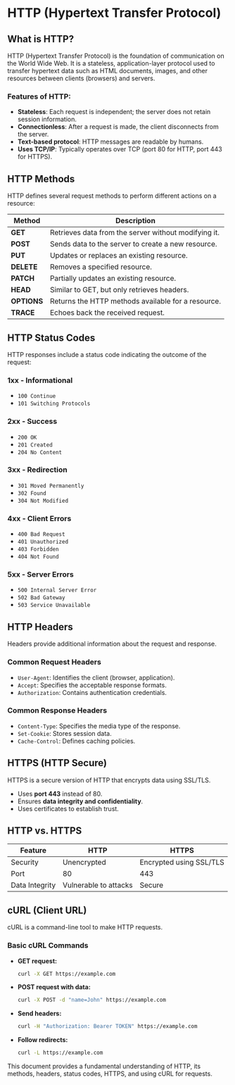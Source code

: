 # HTTP (Hypertext Transfer Protocol)

## What is HTTP?
HTTP (Hypertext Transfer Protocol) is the foundation of communication on the World Wide Web. It is a stateless, application-layer protocol used to transfer hypertext data such as HTML documents, images, and other resources between clients (browsers) and servers.

### Features of HTTP:
- **Stateless**: Each request is independent; the server does not retain session information.
- **Connectionless**: After a request is made, the client disconnects from the server.
- **Text-based protocol**: HTTP messages are readable by humans.
- **Uses TCP/IP**: Typically operates over TCP (port 80 for HTTP, port 443 for HTTPS).

## HTTP Methods
HTTP defines several request methods to perform different actions on a resource:

| Method  | Description |
|---------|-------------|
| **GET** | Retrieves data from the server without modifying it. |
| **POST** | Sends data to the server to create a new resource. |
| **PUT** | Updates or replaces an existing resource. |
| **DELETE** | Removes a specified resource. |
| **PATCH** | Partially updates an existing resource. |
| **HEAD** | Similar to GET, but only retrieves headers. |
| **OPTIONS** | Returns the HTTP methods available for a resource. |
| **TRACE** | Echoes back the received request. |

## HTTP Status Codes
HTTP responses include a status code indicating the outcome of the request:

### 1xx - Informational
- `100 Continue`
- `101 Switching Protocols`

### 2xx - Success
- `200 OK`
- `201 Created`
- `204 No Content`

### 3xx - Redirection
- `301 Moved Permanently`
- `302 Found`
- `304 Not Modified`

### 4xx - Client Errors
- `400 Bad Request`
- `401 Unauthorized`
- `403 Forbidden`
- `404 Not Found`

### 5xx - Server Errors
- `500 Internal Server Error`
- `502 Bad Gateway`
- `503 Service Unavailable`

## HTTP Headers
Headers provide additional information about the request and response.

### Common Request Headers
- `User-Agent`: Identifies the client (browser, application).
- `Accept`: Specifies the acceptable response formats.
- `Authorization`: Contains authentication credentials.

### Common Response Headers
- `Content-Type`: Specifies the media type of the response.
- `Set-Cookie`: Stores session data.
- `Cache-Control`: Defines caching policies.

## HTTPS (HTTP Secure)
HTTPS is a secure version of HTTP that encrypts data using SSL/TLS.
- Uses **port 443** instead of 80.
- Ensures **data integrity and confidentiality**.
- Uses certificates to establish trust.

## HTTP vs. HTTPS
| Feature | HTTP | HTTPS |
|---------|------|-------|
| Security | Unencrypted | Encrypted using SSL/TLS |
| Port | 80 | 443 |
| Data Integrity | Vulnerable to attacks | Secure |

## cURL (Client URL)
cURL is a command-line tool to make HTTP requests.

### Basic cURL Commands
- **GET request:**
  ```sh
  curl -X GET https://example.com
  ```
- **POST request with data:**
  ```sh
  curl -X POST -d "name=John" https://example.com
  ```
- **Send headers:**
  ```sh
  curl -H "Authorization: Bearer TOKEN" https://example.com
  ```
- **Follow redirects:**
  ```sh
  curl -L https://example.com
  ```

This document provides a fundamental understanding of HTTP, its methods, headers, status codes, HTTPS, and using cURL for requests.

